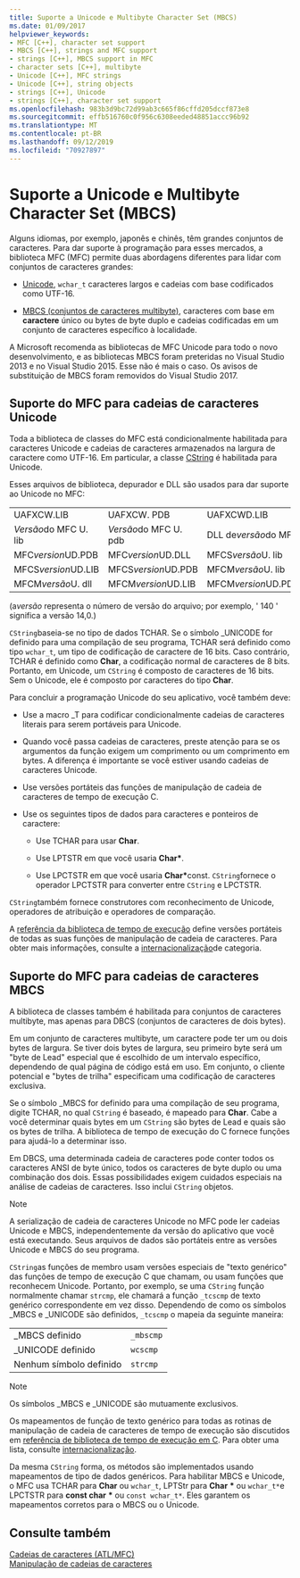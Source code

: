 ```yaml
---
title: Suporte a Unicode e Multibyte Character Set (MBCS)
ms.date: 01/09/2017
helpviewer_keywords:
- MFC [C++], character set support
- MBCS [C++], strings and MFC support
- strings [C++], MBCS support in MFC
- character sets [C++], multibyte
- Unicode [C++], MFC strings
- Unicode [C++], string objects
- strings [C++], Unicode
- strings [C++], character set support
ms.openlocfilehash: 983b3d9bc72d99ab3c665f86cffd205dccf873e8
ms.sourcegitcommit: effb516760c0f956c6308eeded48851accc96b92
ms.translationtype: MT
ms.contentlocale: pt-BR
ms.lasthandoff: 09/12/2019
ms.locfileid: "70927897"
---
```

# <a name="unicode-and-multibyte-character-set-mbcs-support"></a>Suporte a Unicode e Multibyte Character Set (MBCS)

Alguns idiomas, por exemplo, japonês e chinês, têm grandes conjuntos de caracteres. Para dar suporte à programação para esses mercados, a biblioteca MFC (MFC) permite duas abordagens diferentes para lidar com conjuntos de caracteres grandes:

- [Unicode](#mfc-support-for-unicode-strings), `wchar_t` caracteres largos e cadeias com base codificados como UTF-16.

- [MBCS (conjuntos de caracteres multibyte)](#mfc-support-for-mbcs-strings), caracteres com base em **caractere** único ou bytes de byte duplo e cadeias codificadas em um conjunto de caracteres específico à localidade.

A Microsoft recomenda as bibliotecas de MFC Unicode para todo o novo desenvolvimento, e as bibliotecas MBCS foram preteridas no Visual Studio 2013 e no Visual Studio 2015. Esse não é mais o caso. Os avisos de substituição de MBCS foram removidos do Visual Studio 2017.

## <a name="mfc-support-for-unicode-strings"></a>Suporte do MFC para cadeias de caracteres Unicode

Toda a biblioteca de classes do MFC está condicionalmente habilitada para caracteres Unicode e cadeias de caracteres armazenados na largura de caractere como UTF-16. Em particular, a classe [CString](../atl-mfc-shared/reference/cstringt-class.md) é habilitada para Unicode.

Esses arquivos de biblioteca, depurador e DLL são usados para dar suporte ao Unicode no MFC:

|||||
|-|-|-|-|
|UAFXCW.LIB|UAFXCW. PDB|UAFXCWD.LIB|UAFXCWD.PDB|
|*Versão*do MFC U. lib|*Versão*do MFC U. pdb|DLL de*versão*do MFC|MFC*version*UD.LIB|
|MFC*version*UD.PDB|MFC*version*UD.DLL|MFCS*versão*U. lib|MFCS*versão*U. pdb|
|MFCS*version*UD.LIB|MFCS*version*UD.PDB|MFCM*versão*U. lib|MFCM*versão*U. pdb|
|MFCM*versão*U. dll|MFCM*version*UD.LIB|MFCM*version*UD.PDB|MFCM*version*UD.DLL|

(a*versão* representa o número de versão do arquivo; por exemplo, ' 140 ' significa a versão 14,0.)

`CString`baseia-se no tipo de dados TCHAR. Se o símbolo _UNICODE for definido para uma compilação de seu programa, TCHAR será definido como tipo `wchar_t`, um tipo de codificação de caractere de 16 bits. Caso contrário, TCHAR é definido como **Char**, a codificação normal de caracteres de 8 bits. Portanto, em Unicode, um `CString` é composto de caracteres de 16 bits. Sem o Unicode, ele é composto por caracteres do tipo **Char**.

Para concluir a programação Unicode do seu aplicativo, você também deve:

- Use a macro _T para codificar condicionalmente cadeias de caracteres literais para serem portáveis para Unicode.

- Quando você passa cadeias de caracteres, preste atenção para se os argumentos da função exigem um comprimento ou um comprimento em bytes. A diferença é importante se você estiver usando cadeias de caracteres Unicode.

- Use versões portáteis das funções de manipulação de cadeia de caracteres de tempo de execução C.

- Use os seguintes tipos de dados para caracteres e ponteiros de caractere:

   - Use TCHAR para usar **Char**.

   - Use LPTSTR em que você usaria **Char**<strong>\*</strong>.

   - Use LPCTSTR em que você usaria **Char**<strong>\*</strong>const. `CString`fornece o operador LPCTSTR para converter entre `CString` e LPCTSTR.

`CString`também fornece construtores com reconhecimento de Unicode, operadores de atribuição e operadores de comparação.

A [referência da biblioteca de tempo de execução](../c-runtime-library/c-run-time-library-reference.md) define versões portáteis de todas as suas funções de manipulação de cadeia de caracteres. Para obter mais informações, consulte a [internacionalização](../c-runtime-library/internationalization.md)de categoria.

## <a name="mfc-support-for-mbcs-strings"></a>Suporte do MFC para cadeias de caracteres MBCS

A biblioteca de classes também é habilitada para conjuntos de caracteres multibyte, mas apenas para DBCS (conjuntos de caracteres de dois bytes).

Em um conjunto de caracteres multibyte, um caractere pode ter um ou dois bytes de largura. Se tiver dois bytes de largura, seu primeiro byte será um "byte de Lead" especial que é escolhido de um intervalo específico, dependendo de qual página de código está em uso. Em conjunto, o cliente potencial e "bytes de trilha" especificam uma codificação de caracteres exclusiva.

Se o símbolo _MBCS for definido para uma compilação de seu programa, digite TCHAR, no qual `CString` é baseado, é mapeado para **Char**. Cabe a você determinar quais bytes em um `CString` são bytes de Lead e quais são os bytes de trilha. A biblioteca de tempo de execução do C fornece funções para ajudá-lo a determinar isso.

Em DBCS, uma determinada cadeia de caracteres pode conter todos os caracteres ANSI de byte único, todos os caracteres de byte duplo ou uma combinação dos dois. Essas possibilidades exigem cuidados especiais na análise de cadeias de caracteres. Isso inclui `CString` objetos.

> [!NOTE]
> A serialização de cadeia de caracteres Unicode no MFC pode ler cadeias Unicode e MBCS, independentemente da versão do aplicativo que você está executando. Seus arquivos de dados são portáteis entre as versões Unicode e MBCS do seu programa.

`CString`as funções de membro usam versões especiais de "texto genérico" das funções de tempo de execução C que chamam, ou usam funções que reconhecem Unicode. Portanto, por exemplo, se uma `CString` função normalmente chamar `strcmp`, ele chamará a função `_tcscmp` de texto genérico correspondente em vez disso. Dependendo de como os símbolos _MBCS e _UNICODE são definidos, `_tcscmp` o mapeia da seguinte maneira:

|||
|-|-|
|_MBCS definido|`_mbscmp`|
|_UNICODE definido|`wcscmp`|
|Nenhum símbolo definido|`strcmp`|

> [!NOTE]
> Os símbolos _MBCS e _UNICODE são mutuamente exclusivos.

Os mapeamentos de função de texto genérico para todas as rotinas de manipulação de cadeia de caracteres de tempo de execução são discutidos em [referência de biblioteca de tempo de execução em C](../c-runtime-library/c-run-time-library-reference.md). Para obter uma lista, consulte [internacionalização](../c-runtime-library/internationalization.md).

Da mesma `CString` forma, os métodos são implementados usando mapeamentos de tipo de dados genéricos. Para habilitar MBCS e Unicode, o MFC usa TCHAR para **Char** ou `wchar_t`, LPTStr para **Char** <strong>\*</strong> ou `wchar_t*`e LPCTSTR para **const char** <strong>\*</strong> ou `const wchar_t*`. Eles garantem os mapeamentos corretos para o MBCS ou o Unicode.

## <a name="see-also"></a>Consulte também

[Cadeias de caracteres (ATL/MFC)](../atl-mfc-shared/strings-atl-mfc.md)<br/>
[Manipulação de cadeias de caracteres](../c-runtime-library/string-manipulation-crt.md)
